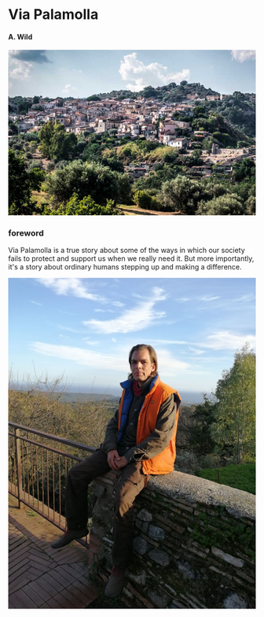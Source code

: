 # Via Palamolla
#### A. Wild

![Riace](riace.jpg)

### foreword
Via Palamolla is a true story about some of the ways in which our society fails to protect and support us when we really need it. But more importantly, it's a story about ordinary humans stepping up and making a difference.

![Wild](wild.jpg)